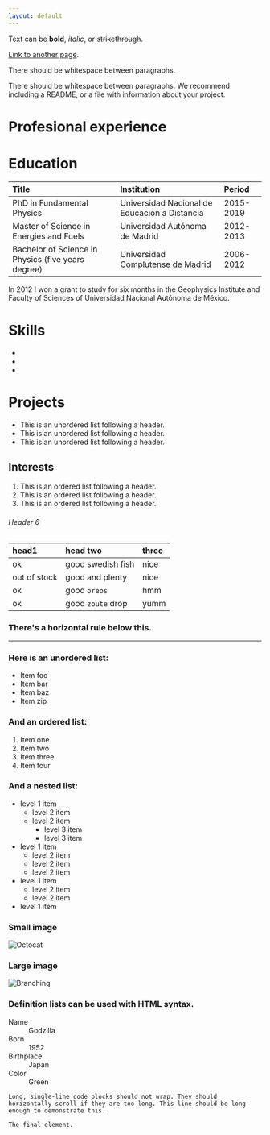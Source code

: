 ```yaml
---
layout: default
---
```


Text can be **bold**, _italic_, or ~~strikethrough~~.

[Link to another page](./publications.html).

There should be whitespace between paragraphs.

There should be whitespace between paragraphs. We recommend including a README, or a file with information about your project.

# Profesional experience


# Education

| Title        | Institution           | Period |
|:-------------|:------------------|:------|
| PhD in Fundamental Physics           | Universidad Nacional de Educación a Distancia | 2015-2019  |
| Master of Science in Energies and Fuels | Universidad Autónoma de Madrid  | 2012-2013  |
| Bachelor of Science in Physics (five years degree) | Universidad Complutense de Madrid | 2006-2012 |

In 2012 I won a grant to study for six months in the Geophysics Institute and Faculty of Sciences of Universidad Nacional Autónoma de México.


# Skills
* 
*
*

# Projects

*   This is an unordered list following a header.
*   This is an unordered list following a header.
*   This is an unordered list following a header.

## Interests

1.  This is an ordered list following a header.
2.  This is an ordered list following a header.
3.  This is an ordered list following a header.

###### Header 6

| head1        | head two          | three |
|:-------------|:------------------|:------|
| ok           | good swedish fish | nice  |
| out of stock | good and plenty   | nice  |
| ok           | good `oreos`      | hmm   |
| ok           | good `zoute` drop | yumm  |

### There's a horizontal rule below this.

* * *

### Here is an unordered list:

*   Item foo
*   Item bar
*   Item baz
*   Item zip

### And an ordered list:

1.  Item one
1.  Item two
1.  Item three
1.  Item four

### And a nested list:

- level 1 item
  - level 2 item
  - level 2 item
    - level 3 item
    - level 3 item
- level 1 item
  - level 2 item
  - level 2 item
  - level 2 item
- level 1 item
  - level 2 item
  - level 2 item
- level 1 item

### Small image

![Octocat](https://github.githubassets.com/images/icons/emoji/octocat.png)

### Large image

![Branching](https://guides.github.com/activities/hello-world/branching.png)


### Definition lists can be used with HTML syntax.

<dl>
<dt>Name</dt>
<dd>Godzilla</dd>
<dt>Born</dt>
<dd>1952</dd>
<dt>Birthplace</dt>
<dd>Japan</dd>
<dt>Color</dt>
<dd>Green</dd>
</dl>

```
Long, single-line code blocks should not wrap. They should horizontally scroll if they are too long. This line should be long enough to demonstrate this.
```

```
The final element.
```
